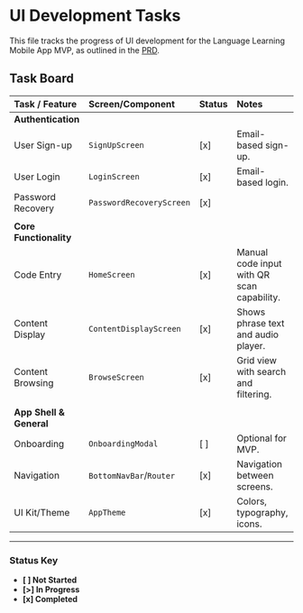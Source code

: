 # UI Development Tasks

This file tracks the progress of UI development for the Language Learning Mobile App MVP, as outlined in the [PRD](prd.md).

## Task Board

| Task / Feature          | Screen/Component         | Status | Notes                                       |
| :---------------------- | :----------------------- | :----- | :------------------------------------------ |
| **Authentication**      |                          |        |                                             |
| User Sign-up            | `SignUpScreen`           | [x]    | Email-based sign-up.                        |
| User Login              | `LoginScreen`            | [x]    | Email-based login.                          |
| Password Recovery       | `PasswordRecoveryScreen` | [x]    |                                             |
|                         |                          |        |                                             |
| **Core Functionality**  |                          |        |                                             |
| Code Entry              | `HomeScreen`             | [x]    | Manual code input with QR scan capability.  |
| Content Display         | `ContentDisplayScreen`   | [x]    | Shows phrase text and audio player.         |
| Content Browsing        | `BrowseScreen`           | [x]    | Grid view with search and filtering.        |
|                         |                          |        |                                             |
| **App Shell & General** |                          |        |                                             |
| Onboarding              | `OnboardingModal`        | [ ]    | Optional for MVP.                           |
| Navigation              | `BottomNavBar`/`Router`  | [x]    | Navigation between screens.                 |
| UI Kit/Theme            | `AppTheme`               | [x]    | Colors, typography, icons.                  |

---

### Status Key
- **[ ] Not Started**
- **[>] In Progress**
- **[x] Completed** 